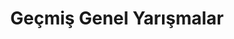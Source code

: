 ---
layout: old
headline: "Geçmiş Yetişkin Edebiyat Yarışmaları"
title: Geçmiş Genel Yarışmalar
key: "genel"
description: Geçmiş Yetişkin edebiyat yarışmaları
permalink: "gecmis-genel-edebiyat-yarismalari/"
---
